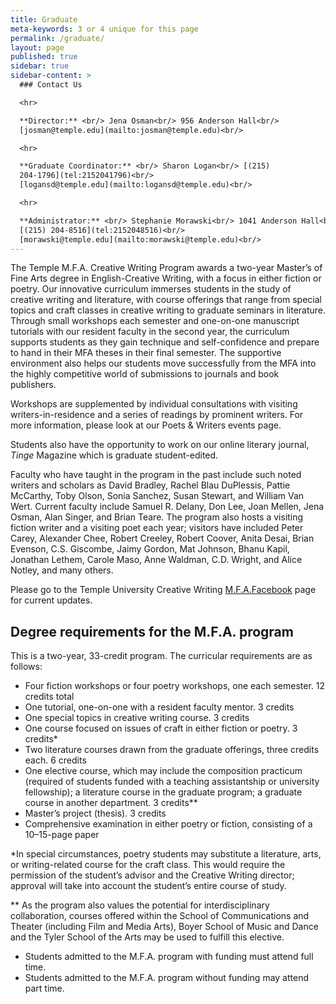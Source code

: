```yaml
---
title: Graduate
meta-keywords: 3 or 4 unique for this page
permalink: /graduate/
layout: page
published: true
sidebar: true
sidebar-content: >
  ### Contact Us

  <hr>

  **Director:** <br/> Jena Osman<br/> 956 Anderson Hall<br/>
  [josman@temple.edu](mailto:josman@temple.edu)<br/>

  <hr>

  **Graduate Coordinator:** <br/> Sharon Logan<br/> [(215)
  204-1796](tel:2152041796)<br/>
  [logansd@temple.edu](mailto:logansd@temple.edu)<br/>

  <hr>

  **Administrator:** <br/> Stephanie Morawski<br/> 1041 Anderson Hall<br/>
  [(215) 204-8516](tel:2152048516)<br/>
  [morawski@temple.edu](mailto:morawski@temple.edu)<br/>
---
```


The Temple M.F.A. Creative Writing Program awards a two-year Master’s of Fine Arts degree in English-Creative Writing, with a focus in either fiction or poetry. Our innovative curriculum immerses students in the study of creative writing and literature, with course offerings that range from special topics and craft classes in creative writing to graduate seminars in literature. Through small workshops each semester and one-on-one manuscript tutorials with our resident faculty in the second year, the curriculum supports students as they gain technique and self-confidence and prepare to hand in their MFA theses in their final semester. The supportive environment also helps our students move successfully from the MFA into the highly competitive world of submissions to journals and book publishers.

Workshops are supplemented by individual consultations with visiting writers-in-residence and a series of readings by prominent writers. For more information, please look at our Poets & Writers events page.

Students also have the opportunity to work on our online literary journal, _Tinge_ Magazine which is graduate student-edited.

Faculty who have taught in the program in the past include such noted writers and scholars as David Bradley, Rachel Blau DuPlessis, Pattie McCarthy, Toby Olson, Sonia Sanchez, Susan Stewart, and William Van Wert. Current faculty include Samuel R. Delany, Don Lee, Joan Mellen, Jena Osman, Alan Singer, and Brian Teare. The program also hosts a visiting fiction writer and a visiting poet each year; visitors have included Peter Carey, Alexander Chee, Robert Creeley, Robert Coover, Anita Desai, Brian Evenson, C.S. Giscombe, Jaimy Gordon, Mat Johnson, Bhanu Kapil, Jonathan Lethem, Carole Maso, Anne Waldman, C.D. Wright, and Alice Notley, and many others. 

Please go to the Temple University Creative Writing [M.F.A.Facebook](https://www.facebook.com/templecreativewriting) page for current updates.

## Degree requirements for the M.F.A. program

This is a two-year, 33-credit program. The curricular requirements are as follows:

- Four fiction workshops or four poetry workshops, one each semester. 12 credits total
- One tutorial, one-on-one with a resident faculty mentor. 3 credits
- One special topics in creative writing course. 3 credits
- One course focused on issues of craft in either fiction or poetry. 3 credits*
- Two literature courses drawn from the graduate offerings, three credits each. 6 credits
- One elective course, which may include the composition practicum (required of students funded with a teaching assistantship or university fellowship); a literature course in the graduate program; a graduate course in another department. 3 credits**
- Master’s project (thesis). 3 credits
- Comprehensive examination in either poetry or fiction, consisting of a 10–15-page paper

*In special circumstances, poetry students may substitute a literature, arts, or writing-related course for the craft class. This would require the permission of the student’s advisor and the Creative Writing director; approval will take into account the student’s entire course of study.

** As the program also values the potential for interdisciplinary collaboration, courses offered within the School of Communications and Theater (including Film and Media Arts), Boyer School of Music and Dance and the Tyler School of the Arts may be used to fulfill this elective.

- Students admitted to the M.F.A. program with funding must attend full time.
- Students admitted to the M.F.A. program without funding may attend part time.

